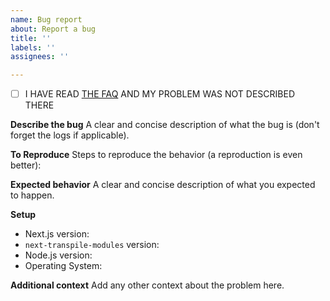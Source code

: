 ```yaml
---
name: Bug report
about: Report a bug
title: ''
labels: ''
assignees: ''

---
```


- [ ] I HAVE READ [THE FAQ](https://github.com/martpie/next-transpile-modules#faq) AND MY PROBLEM WAS NOT DESCRIBED THERE

**Describe the bug**
A clear and concise description of what the bug is (don't forget the logs if applicable).

**To Reproduce**
Steps to reproduce the behavior (a reproduction is even better):

**Expected behavior**
A clear and concise description of what you expected to happen.

**Setup**

 - Next.js version:
 - `next-transpile-modules` version:
 - Node.js version:
- Operating System:

**Additional context**
Add any other context about the problem here.
